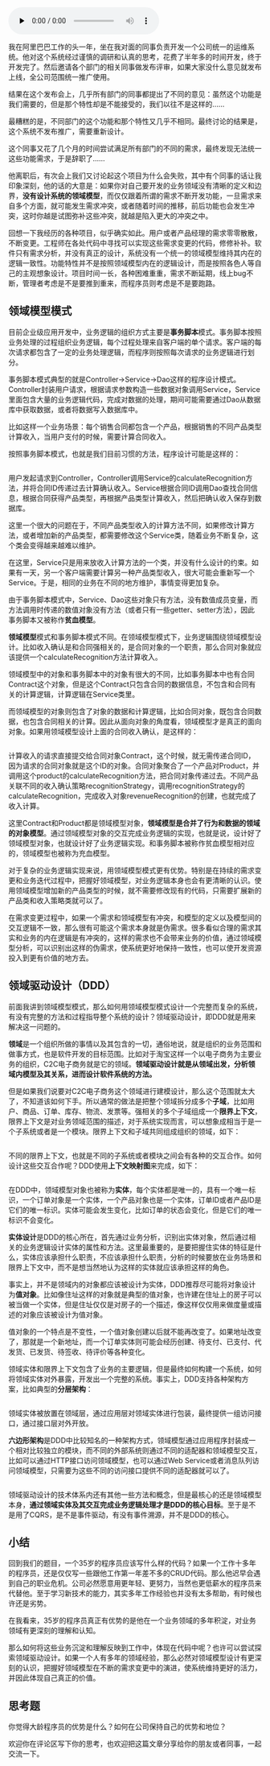 <audio id="audio" title="20 | 领域驱动设计：35岁的程序员应该写什么样的代码？" controls="" preload="none"><source id="mp3" src="https://static001.geekbang.org/resource/audio/e8/d6/e8b14f7ad36e8baf0eb08a3062538ed6.mp3"></audio>

我在阿里巴巴工作的头一年，坐在我对面的同事负责开发一个公司统一的运维系统。他对这个系统经过谨慎的调研和认真的思考，花费了半年多的时间开发，终于开发完了。然后邀请各个部门的相关同事做发布评审，如果大家没什么意见就发布上线，全公司范围统一推广使用。

结果在这个发布会上，几乎所有部门的同事都提出了不同的意见：虽然这个功能是我们需要的，但是那个特性却是不能接受的，我们以往不是这样的……

最糟糕的是，不同部门的这个功能和那个特性又几乎不相同。最终讨论的结果是，这个系统不发布推广，需要重新设计。

这个同事又花了几个月的时间尝试满足所有部门的不同的需求，最终发现无法统一这些功能需求，于是辞职了……

他离职后，有次会上我们又讨论起这个项目为什么会失败，其中有个同事的话让我印象深刻，他的话的大意是：如果你对自己要开发的业务领域没有清晰的定义和边界，**没有设计系统的领域模型**，而仅仅跟着所谓的需求不断开发功能，一旦需求来自多个方面，就可能发生需求冲突，或者随着时间的推移，前后功能也会发生冲突，这时你越是试图弥补这些冲突，就越是陷入更大的冲突之中。

回想一下我经历的各种项目，似乎确实如此。用户或者产品经理的需求零零散散，不断变更。工程师在各处代码中寻找可以实现这些需求变更的代码，修修补补。软件只有需求分析，并没有真正的设计，系统没有一个统一的领域模型维持其内在的逻辑一致性。功能特性并不是按照领域模型内在的逻辑设计，而是按照各色人等自己的主观想象设计。项目时间一长，各种困难重重，需求不断延期，线上bug不断，管理者考虑是不是要推到重来，而程序员则考虑是不是要跑路。

## 领域模型模式

目前企业级应用开发中，业务逻辑的组织方式主要是**事务脚本**模式。事务脚本按照业务处理的过程组织业务逻辑，每个过程处理来自客户端的单个请求。客户端的每次请求都包含了一定的业务处理逻辑，而程序则按照每次请求的业务逻辑进行划分。

事务脚本模式典型的就是Controller→Service→Dao这样的程序设计模式。Controller封装用户请求，根据请求参数构造一些数据对象调用Service，Service里面包含大量的业务逻辑代码，完成对数据的处理，期间可能需要通过Dao从数据库中获取数据，或者将数据写入数据库中。

比如这样一个业务场景：每个销售合同都包含一个产品，根据销售的不同产品类型计算收入，当用户支付的时候，需要计算合同收入。

按照事务脚本模式，也就是我们目前习惯的方法，程序设计可能是这样的：

<img src="https://static001.geekbang.org/resource/image/0f/20/0f207cfe38ec0bf2fed2a6e7a6517620.png" alt="">

用户发起请求到Controller，Controller调用Service的calculateRecognition方法，并将合同ID传递过去计算确认收入。Service根据合同ID调用Dao查找合同信息，根据合同获得产品类型，再根据产品类型计算收入，然后把确认收入保存到数据库。

这里一个很大的问题在于，不同产品类型收入的计算方法不同，如果修改计算方法，或者增加新的产品类型，都需要修改这个Service类，随着业务不断复杂，这个类会变得越来越难以维护。

在这里，Service只是用来放收入计算方法的一个类，并没有什么设计的约束。如果有一天，另一个客户端需要计算另一种产品类型收入，很大可能会重新写一个Service。于是，相同的业务在不同的地方维护，事情变得更加复杂。

由于事务脚本模式中，Service、Dao这些对象只有方法，没有数值成员变量，而方法调用时传递的数值对象没有方法（或者只有一些getter、setter方法），因此事务脚本又被称作**贫血模型**。

**领域模型**模式和事务脚本模式不同。在领域模型模式下，业务逻辑围绕领域模型设计。比如收入确认是和合同强相关的，是合同对象的一个职责，那么合同对象就应该提供一个calculateRecognition方法计算收入。

领域模型中的对象和事务脚本中的对象有很大的不同，比如事务脚本中也有合同Contract这个对象，但是这个Contract只包含合同的数据信息，不包含和合同有关的计算逻辑，计算逻辑在Service类里。

而领域模型的对象则包含了对象的数据和计算逻辑，比如合同对象，既包含合同数据，也包含合同相关的计算。因此从面向对象的角度看，领域模型才是真正的面向对象。如果用领域模型设计上面的合同收入确认，是这样的：

<img src="https://static001.geekbang.org/resource/image/00/76/00974ec0e16cb4fa0045303162b95076.png" alt="">

计算收入的请求直接提交给合同对象Contract，这个时候，就无需传递合同ID，因为请求的合同对象就是这个ID的对象。合同对象聚合了一个产品对Product，并调用这个product的calculateRecognition方法，把合同对象传递过去。不同产品关联不同的收入确认策略recognitionStrategy，调用recognitionStrategy的calculateRecognition，完成收入对象revenueRecognition的创建，也就完成了收入计算。

这里Contract和Product都是领域模型对象，**领域模型是合并了行为和数据的领域的对象模型**。通过领域模型对象的交互完成业务逻辑的实现，也就是说，设计好了领域模型对象，也就设计好了业务逻辑实现。和事务脚本被称作贫血模型相对应的，领域模型也被称为充血模型。

对于复杂的业务逻辑实现来说，用领域模型模式更有优势。特别是在持续的需求变更和业务迭代过程中，把握好领域模型，对业务逻辑本身也会有更清晰的认识。使用领域模型增加新的产品类型的时候，就不需要修改现有的代码，只需要扩展新的产品类和收入策略类就可以了。

在需求变更过程中，如果一个需求和领域模型有冲突，和模型的定义以及模型间的交互逻辑不一致，那么很有可能这个需求本身就是伪需求。很多看似合理的需求其实和业务的内在逻辑是有冲突的，这样的需求也不会带来业务的价值，通过领域模型分析，可以识别出这样的伪需求，使系统更好地保持一致性，也可以使开发资源投入到更有价值的地方去。

## 领域驱动设计（DDD）

前面我讲到领域模型模式，那么如何用领域模型模式设计一个完整而复杂的系统，有没有完整的方法和过程指导整个系统的设计？领域驱动设计，即DDD就是用来解决这一问题的。

**领域**是一个组织所做的事情以及其包含的一切，通俗地说，就是组织的业务范围和做事方式，也是软件开发的目标范围。比如对于淘宝这样一个以电子商务为主要业务的组织，C2C电子商务就是它的领域。**领域驱动设计就是从领域出发，分析领域内模型及其关系，进而设计软件系统的方法。**

但是如果我们说要对C2C电子商务这个领域进行建模设计，那么这个范围就太大了，不知道该如何下手。所以通常的做法是把整个领域拆分成多个**子域**，比如用户、商品、订单、库存、物流、发票等。强相关的多个子域组成一个**限界上下文**，限界上下文是对业务领域范围的描述，对于系统实现而言，可以想象成相当于是一个子系统或者是一个模块。限界上下文和子域共同组成组织的领域，如下：

<img src="https://static001.geekbang.org/resource/image/fc/1a/fc05b9e59b857be7eb79fd42d7b4741a.jpg" alt="" title="图片源自网络">

不同的限界上下文，也就是不同的子系统或者模块之间会有各种的交互合作。如何设计这些交互合作呢？DDD使用**上下文映射图**来完成，如下：

<img src="https://static001.geekbang.org/resource/image/0a/bb/0a802030bd21f0234fe0814a8f4c3fbb.png" alt="">

在DDD中，领域模型对象也被称为**实体**，每个实体都是唯一的，具有一个唯一标识，一个订单对象是一个实体，一个产品对象也是一个实体，订单ID或者产品ID是它们的唯一标识。实体可能会发生变化，比如订单的状态会变化，但是它们的唯一标识不会变化。

**实体设计**是DDD的核心所在，首先通过业务分析，识别出实体对象，然后通过相关的业务逻辑设计实体的属性和方法。这里最重要的，是要把握住实体的特征是什么，实体应该承担什么职责，不应该承担什么职责，分析的时候要放在业务场景和限界上下文中，而不是想当然地认为这样的实体就应该承担这样的角色。

事实上，并不是领域内的对象都应该被设计为实体，DDD推荐尽可能将对象设计为**值对象**。比如像住址这样的对象就是典型的值对象，也许建在住址上的房子可以被当做一个实体，但是住址仅仅是对房子的一个描述，像这样仅仅用来做度量或描述的对象应该被设计为值对象。

值对象的一个特点是不变性，一个值对象创建以后就不能再改变了。如果地址改变了，那就是一个新地址，而一个订单实体则可能会经历创建、待支付、已支付、代发货、已发货、待签收、待评价等各种变化。

领域实体和限界上下文包含了业务的主要逻辑，但是最终如何构建一个系统，如何将领域实体对外暴露，开发出一个完整的系统。事实上，DDD支持各种架构方案，比如典型的**分层架构**：

<img src="https://static001.geekbang.org/resource/image/0a/1c/0a2b32ee054a0c9bcc202c6f7c043c1c.png" alt="">

领域实体被放置在领域层，通过应用层对领域实体进行包装，最终提供一组访问接口，通过接口层对外开放。

**六边形架构**是DDD中比较知名的一种架构方式，领域模型通过应用程序封装成一个相对比较独立的模块，而不同的外部系统则通过不同的适配器和领域模型交互，比如可以通过HTTP接口访问领域模型，也可以通过Web Service或者消息队列访问领域模型，只需要为这些不同的访问接口提供不同的适配器就可以了。

<img src="https://static001.geekbang.org/resource/image/e4/0d/e4506951ed15f90bd4c61c8fe58ef40d.png" alt="">

领域驱动设计的技术体系内还有其他一些方法和概念，但是最核心的还是领域模型本身，**通过领域实体及其交互完成业务逻辑处理才是DDD的核心目标**。至于是不是用了CQRS，是不是事件驱动，有没有事件溯源，并不是DDD的核心。

## 小结

回到我们的题目，一个35岁的程序员应该写什么样的代码？如果一个工作十多年的程序员，还是仅仅写一些跟他工作第一年差不多的CRUD代码。那么他迟早会遇到自己的职业危机。公司必然愿意用更年轻、更努力，当然也更低薪水的程序员来代替他。至于学习新技术的能力，其实多年工作经验也并没有太多帮助，有时候也许还是劣势。

在我看来，35岁的程序员真正有优势的是他在一个业务领域的多年积淀，对业务领域有更深刻的理解和认知。

那么如何将这些业务沉淀和理解反映到工作中，体现在代码中呢？也许可以尝试探索领域驱动设计。如果一个人有多年的领域经验，那么必然对领域模型设计有更深刻的认识，把握好领域模型在不断的需求变更中的演进，使系统维持更好的活力，并因此体现自己真正的价值。

## 思考题

你觉得大龄程序员的优势是什么？如何在公司保持自己的优势和地位？

欢迎你在评论区写下你的思考，也欢迎把这篇文章分享给你的朋友或者同事，一起交流一下。
